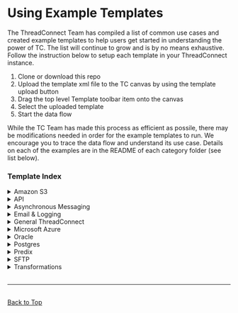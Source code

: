 # Using Example Templates

The ThreadConnect Team has compiled a list of common use cases and created example templates to help users get started in understanding the power of TC. The list will continue to grow and is by no means exhaustive. Follow the instruction below to setup each template in your ThreadConnect instance.

1. Clone or download this repo
2. Upload the template xml file to the TC canvas by using the template upload button
3. Drag the top level Template toolbar item onto the canvas
4. Select the uploaded template
5. Start the data flow

While the TC Team has made this process as efficient as possile, there may be modifications needed in order for the example templates to run. We encourage you to trace the data flow and understand its use case. Details on each of the examples are in the README of each category folder (see list below).

<!-- ------------------------------------------------------ -->

### Template Index

<details><summary>Amazon S3</summary>

* [Invoke Amazon S3 APIs](../examples/Amazon_S3/InvokeAmazonS3APIs.xml)
* [Amazon S3 to Postgres](../examples/Amazon_S3/ReadAmazonS3toPostgres.xml)
</details>

<!-- ------------------------- -->

<details><summary>API</summary>

* APMConnect
* [Invoke Salesforce API](../examples/API/Salesforce_template.xml)
* [Invoke SOAP Web Service API](../examples/API/Invoke_SOAP_API_Template.xml)
* [Nifi System Diagnostics API](../examples/API/Nifi_System_Diagnostics_API.xml)
* [Simple REST API Creation](../examples/API/Simple_Get_%26_Post_API_creation.xml)
</details>

<!-- ------------------------- -->

<details><summary>Asynchronous Messaging</summary>

* EventHub-Connector
* MQTT-Consumer
* MQTT-Producer
</details>

<!-- ------------------------- -->

<details><summary>Email & Logging</summary>

* [GE Email Service](../examples/Email_and_Logging/Invokes_TC_Wrapper_Email_Service.xml)
</details>

<!-- ------------------------- -->

<details><summary>General ThreadConnect</summary>

* SAP-ERP Coonector for BAPI (Custom Connector)
* SAP-ERP Connector for IDOC (Custom Connector)
* Enteprise Connect (EC) Configuration
</details>

<!-- ------------------------- -->

<details><summary>Microsoft Azure</summary>

* [Azure Blobstore Connector](../examples/Microsoft_Azure/Azure-Blob-Store_Read-List.xml)
* [Azure to EventHub](../examples/Microsoft_Azure/Azure-EventHub.xml)
</details>

<!-- ------------------------- -->

<details><summary>Oracle</summary>

* [Oracle Database Connector](../examples/Oracle/Insert_operation_on_Oracle_DB.xml)
* [Oracle eBiz API](../examples/Oracle/Oracle_E-Business_Suite_Integration.xml)
* [Oracle AQ Adapter with Publish & Subscribe](../examples/Oracle/Oracle_AQ_Integration.xml) (eBiz)
</details>

<!-- ------------------------- -->

<details><summary>Postgres</summary>

* [Postgres Connector (Insert)](../examples/Postgres/Insert_operation_on_Postgres_DB.xml)
* [SFTP to Postgres](../examples/Postgres/ReadSFTPtoPostgres.xml)
</details>

<!-- ------------------------- -->

<details><summary>Predix</summary>

* [Get Tags](../examples/Predix_Time_Series/Get-Tags.xml)
* [Querying Datapoints](../examples/Predix_Time_Series/Querying_Datapoints) (various types)
* S3 to Time Series
* SFTP to Time Series
</details>

<!-- ------------------------- -->

<details><summary>SFTP</summary>

* SFTP GetFile
</details>

<!-- ------------------------- -->

<details><summary>Transformations</summary>

* [JOLT Processor](../examples/Transformations/Jolt_Transform_Use_Nifi_Expression_Language.xml)
* [TC Mapper JSON Transfomation](../examples/Transformations/Mapper_(JSON_Transformation).xml)
* [TC Mapper XML Transformation](../examples/Transformations/Mapper_(XML_Transformation).xml)
</details>

<!-- ------------------------------------------------------ -->

<br/>
<hr/>
<br/>
<a href="#top">Back to Top</a>

